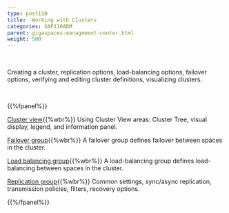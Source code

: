```yaml
---
type: post110
title:  Working with Clusters
categories: XAP110ADM
parent: gigaspaces-management-center.html
weight: 500
---
```


<br>

Creating a cluster, replication options, load-balancing options, failover options, verifying and editing cluster definitions, visualizing clusters.


<br>

{{%fpanel%}}

[Cluster view](./cluster-view-gigaspaces-browser.html){{%wbr%}}
Using Cluster View areas: Cluster Tree, visual display, legend, and information panel.

[Failover group](./failover-group-gigaspaces-browser.html){{%wbr%}}
A failover group defines failover between spaces in the cluster.

[Load balancing group](./load-balancing-group-gigaspaces-browser.html){{%wbr%}}
A load-balancing group defines load-balancing between spaces in the cluster.

[Replication group](./replication-group-gigaspaces-browser.html){{%wbr%}}
Common settings, sync/async replication, transmission policies, filters, recovery options.


{{%/fpanel%}}



